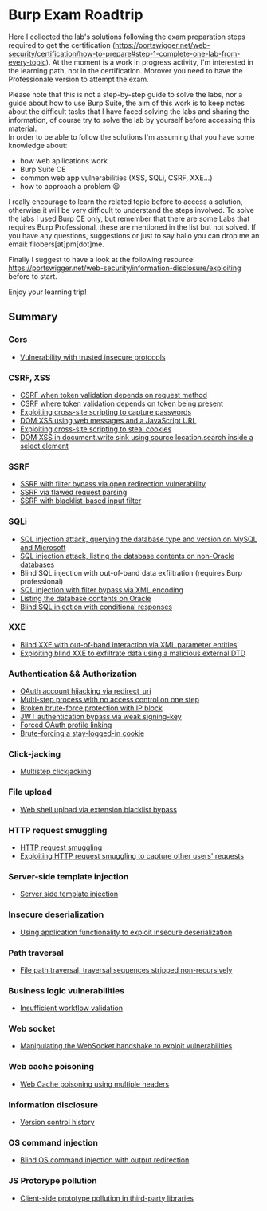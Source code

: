 # Burp Exam Roadtrip
Here I collected the lab's solutions following the exam preparation steps required to get the certification (https://portswigger.net/web-security/certification/how-to-prepare#step-1-complete-one-lab-from-every-topic). At the moment is a work in progress activity, I'm interested in the learning path, not in the certification. Morover you need to have the Professionale version to attempt the exam.

Please note that this is not a step-by-step guide to solve the labs, nor a guide about how to use Burp Suite, the aim of this work is to keep notes about the difficult tasks that I have faced solving the labs and sharing the information, of course try to solve the lab by yourself before accessing this material.<br>
In order to be able to follow the solutions I'm assuming that you have some knowledge about:
+ how web apllications work
+ Burp Suite CE
+ common web app vulnerabilities (XSS, SQLi, CSRF, XXE...)
+ how to approach a problem 😃

I really encourage to learn the related topic before to access a solution, otherwise it will be very difficult to understand the steps involved. To solve the labs I used Burp CE only, but remember that there are some Labs that requires Burp Professional, these are mentioned in the list but not solved. If you have any questions, suggestions or just to say hallo you can drop me an email: filobers[at]pm[dot]me.

Finally I suggest to have a look at the following resource: https://portswigger.net/web-security/information-disclosure/exploiting before to start.

Enjoy your learning trip!

## Summary
### Cors
+ [Vulnerability with trusted insecure protocols](./CORS.md#cors-vulnerability-with-trusted-insecure-protocols)
### CSRF, XSS
+ [CSRF when token validation depends on request method](./CSRF-XXS.md#csrf-where-token-validation-depends-on-request-method)
+ [CSRF where token validation depends on token being present](CSRF-XXS.md#csrf-where-token-validation-depends-on-request-method)
+ [Exploiting cross-site scripting to capture passwords](./CSRF-XXS.md#exploiting-cross-site-scripting-to-capture-passwords)
+ [DOM XSS using web messages and a JavaScript URL](./CSRF-XXS.md#dom-xss-using-web-messages-and-a-javascript-url)
+ [Exploiting cross-site scripting to steal cookies](./CSRF-XXS.md#exploiting-cross-site-scripting-to-steal-cookies)
+ [DOM XSS in document.write sink using source location.search inside a select element](CSRF-XXS.md#dom-xss-in-documentwrite-sink-using-source-locationsearch-inside-a-select-element)
### SSRF
+ [SSRF with filter bypass via open redirection vulnerability](./SSRF.md#ssrf-with-filter-bypass-via-open-redirection-vulnerability)
+ [SSRF via flawed request parsing](./SSRF.md#ssrf-via-flawed-request-parsing)
+ [SSRF with blacklist-based input filter](./SSRF.md#ssrf-with-blacklist-based-input-filter)
### SQLi
+ [SQL injection attack, querying the database type and version on MySQL and Microsoft](./SqlI.md#sql-injection-attack-querying-the-database-type-and-version-on-mysql-and-microsoft)
+ [SQL injection attack, listing the database contents on non-Oracle databases](./SqlI.md#sql-injection-attack-listing-the-database-contents-on-non-oracle-databases)
+ Blind SQL injection with out-of-band data exfiltration (requires Burp professional)
+ [SQL injection with filter bypass via XML encoding](./SqlI.md#sql-injection-with-filter-bypass-via-xml-encoding)
+ [Listing the database contents on Oracle](./SqlI.md#sql-injection-attack-listing-the-database-contents-on-oracle)
+ [Blind SQL injection with conditional responses](SqlI.md#blind-sql-injection-with-conditional-responses)

### XXE
+ [Blind XXE with out-of-band interaction via XML parameter entities](./XXE.md#blind-xxe-with-out-of-band-interaction-via-xml-parameter-entities)
+ [Exploiting blind XXE to exfiltrate data using a malicious external DTD](./XXE.md#exploiting-blind-xxe-to-exfiltrate-data-using-a-malicious-external-dtd)
### Authentication && Authorization
+ [OAuth account hijacking via redirect_uri](./authorization_authentication.md#oauth-account-hijacking-via-redirect_uri)
+ [Multi-step process with no access control on one step](./authorization_authentication.md#multi-step-process-with-no-access-control-on-one-step)
+ [Broken brute-force protection with IP block](./authorization_authentication.md#broken-brute-force-protection-with-ip-block)
+ [JWT authentication bypass via weak signing-key](./authorization_authentication.md#jwt-authentication-bypass-via-weak-signing-key)
+ [Forced OAuth profile linking](./authorization_authentication.md#forced-oauth-profile-linking)
+ [Brute-forcing a stay-logged-in cookie](authorization_authentication.md#brute-forcing-a-stay-logged-in-cookie)
### Click-jacking
+ [Multistep clickjacking](https://github.com/zinzloun/burp_exam_prep/blob/main/clickjacking.md#lab-multistep-clickjacking)
### File upload
+ [Web shell upload via extension blacklist bypass](./file_upload.md#web-shell-upload-via-extension-blacklist-bypass)
### HTTP request smuggling
+ [HTTP request smuggling](./http_request_smuggling.md#http-request-smuggling)
+ [Exploiting HTTP request smuggling to capture other users' requests](./http_request_smuggling.md#exploiting-http-request-smuggling-to-capture-other-users-requests)
### Server-side template injection
+ [Server side template injection](./ss_template_inject.md)
### Insecure deserialization
+ [Using application functionality to exploit insecure deserialization](./insecure_deserialization.md#using-application-functionality-to-exploit-insecure-deserialization)
### Path traversal
+ [File path traversal, traversal sequences stripped non-recursively](./path_traversal.md#file-path-traversal-traversal-sequences-stripped-non-recursively)
### Business logic vulnerabilities
+ [Insufficient workflow validation](./BL_vulnerabilities.md#insufficient-workflow-validation)
### Web socket
+ [Manipulating the WebSocket handshake to exploit vulnerabilities](./WS.md)
### Web cache poisoning
+ [Web Cache poisoning using multiple headers](./web_cache_pois.md#web-cache-poisoning-with-multiple-headers)
### Information disclosure
+ [Version control history](./info_disclosure.md#information-disclosure-in-version-control-history)
### OS command injection
+ [Blind OS command injection with output redirection](./OS_cmd_injection.md#blind-os-command-injection-with-output-redirection)
### JS Protorype pollution
+ [Client-side prototype pollution in third-party libraries](./JS_proto_pollution.md#client-side-prototype-pollution-in-third-party-libraries)
